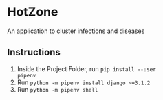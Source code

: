 # HotZone
An application to cluster infections and diseases

## Instructions

1) Inside the Project Folder, run <code>pip install --user pipenv</code>
2) Run <code>python -m pipenv install django ~=3.1.2</code>
3) Run <code>python -m pipenv shell</code>
